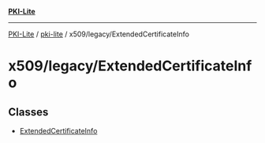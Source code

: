 [**PKI-Lite**](../../../../README.md)

---

[PKI-Lite](../../../../README.md) / [pki-lite](../../../README.md) / x509/legacy/ExtendedCertificateInfo

# x509/legacy/ExtendedCertificateInfo

## Classes

- [ExtendedCertificateInfo](classes/ExtendedCertificateInfo.md)
